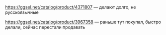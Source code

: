 https://ggsel.net/catalog/product/4371807 — делают долго, не русскоязычные

https://ggsel.net/catalog/product/3967358 — раньше тут покупал, быстро делали, сейчас перестали продавать